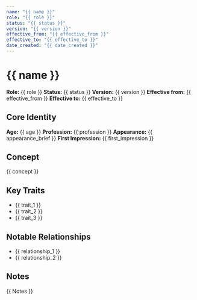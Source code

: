 ```yaml
---
name: "{{ name }}"
role: "{{ role }}"
status: "{{ status }}"
version: "{{ version }}"
effective_from: "{{ effective_from }}"
effective_to: "{{ effective_to }}"
date_created: "{{ date_created }}"
---
```


# {{ name }}

**Role:** {{ role }}
**Status:** {{ status }}
**Version:** {{ version }}
**Effective from:** {{ effective_from }}
**Effective to:** {{ effective_to }}

## Core Identity
**Age:** {{ age }}
**Profession:** {{ profession }}
**Appearance:** {{ appearance_brief }}
**First Impression:** {{ first_impression }}

## Concept
{{ concept }}

## Key Traits
- {{ trait_1 }}
- {{ trait_2 }}
- {{ trait_3 }}

## Notable Relationships
- {{ relationship_1 }}
- {{ relationship_2 }}

## Notes
{{ Notes }}
